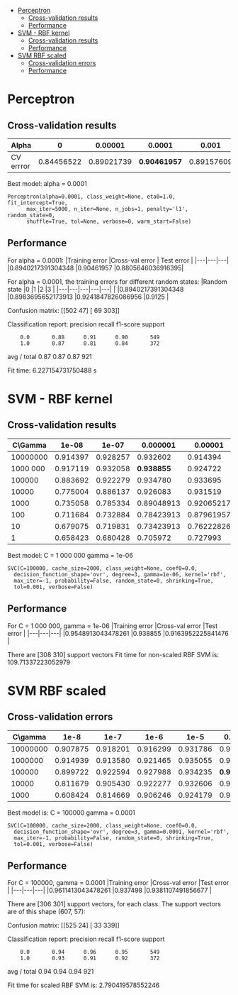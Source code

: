 - [Perceptron](#perceptron)
    - [Cross-validation results](#cross-validation-results)
    - [Performance](#performance)
- [SVM - RBF kernel](#svm---rbf-kernel)
    - [Cross-validation results](#cross-validation-results)
    - [Performance](#performance)
- [SVM RBF scaled](#svm-rbf-scaled)
    - [Cross-validation errors](#cross-validation-errors)
    - [Performance](#performance)

# Perceptron
## Cross-validation results 
|Alpha      |0          |0.00001    |0.0001     |0.001      |0.01       |0.1        |1          |
|-----------|-----------|-----------|-----------|-----------|-----------|-----------|-----------|
|CV errror  |0.84456522 |0.89021739 |**0.90461957** |0.89157609 |0.79293478 |0.71684783 |0.64755435 |

Best model: 
    alpha = 0.0001

```
Perceptron(alpha=0.0001, class_weight=None, eta0=1.0, fit_intercept=True,
      max_iter=5000, n_iter=None, n_jobs=1, penalty='l1', random_state=0,
      shuffle=True, tol=None, verbose=0, warm_start=False)
```

## Performance
For alpha = 0.0001:
|Training error     |Cross-val error    | Test error    |
|---|---|---|
|0.8940217391304348 |0.90461957         |0.8805646036916395|

For alpha = 0.0001, the training errors for different random states:
|Random state           |0                      |1                      |2                      |3          |
|---|---|---|---|---|
|                       |0.8940217391304348     |0.8983695652173913     |0.9241847826086956     |0.9125     |

Confusion matrix:
[[502  47]
 [ 69 303]]

Classification report:
             precision    recall  f1-score   support

        0.0       0.88      0.91      0.90       549
        1.0       0.87      0.81      0.84       372

avg / total       0.87      0.87      0.87       921

Fit time: 6.227154731750488 s

# SVM - RBF kernel
## Cross-validation results
|C\Gamma    |1e-08      |1e-07       |0.000001   |0.00001    |0.0001     |0.001      |
|---|---|---|---|---|---|---|
|10000000   |0.914397   |0.928257   |0.932602   |0.914394   |0.893753   |0.860611   |
|1000 000    |0.917119   |0.932058   |**0.938855**|0.924722   |0.908963   |0.866043   |
|100000     |0.883692   |0.922279   |0.934780   |0.933695   |0.912769   |0.875008   |
|10000      |0.775004   |0.886137   |0.926083   |0.931519   |0.917659   |0.886146   |
|1000       |0.735058   |0.785334   |0.89048913 |0.92065217 |0.91902174 |0.89592391 |
|100        |0.711684   |0.732884   |0.78423913 |0.87961957 |0.90842391 |0.90081522 |
|10         |0.679075   |0.719831   |0.73423913 |0.76222826 |0.85923913 |0.87690217 |
|1          |0.658423   |0.680428   |0.705972   |0.727993   |0.757069   |0.809503   |

Best model:
    C = 1 000 000
    gamma = 1e-06

```
SVC(C=100000, cache_size=2000, class_weight=None, coef0=0.0,
  decision_function_shape='ovr', degree=3, gamma=1e-06, kernel='rbf',
  max_iter=-1, probability=False, random_state=0, shrinking=True,
  tol=0.001, verbose=False)
```

## Performance
For C = 1 000 000, gamma = 1e-06
|Training error     |Cross-val error    |Test error         |
|---|---|---|
|0.9548913043478261 |0.938855           |0.9163952225841476 |

There are [308 310] support vectors
Fit time for non-scaled RBF SVM is: 109.71337223052979

# SVM RBF scaled
## Cross-validation errors
|C\gamma    |1e-8       |1e-7       |1e-6       |1e-5       |0.0001     |0.001      |0.01       |       
|---|---|---|---|---|---|---|---|
|10000000   |0.907875   |0.918201   |0.916299   |0.931786   |0.921196   |0.903256   |0.889673   |
|1000000    |0.914939   |0.913580   |0.921465   |0.935055   |0.931519   |0.916844   |0.898095   |
|100000     |0.899722   |0.922594   |0.927988   |0.934235   |**0.937498**   |0.924723   |0.898905   |
|10000      |0.811679   |0.905430   |0.922277   |0.932606   |0.934510   |0.931517   |0.915482   |
|1000       |0.608424   |0.814669   |0.906246   |0.924179   |0.932877   |0.936954   |0.926079   |

Best model is:
    C = 100000
    gamma = 0.0001

```
SVC(C=100000, cache_size=2000, class_weight=None, coef0=0.0,
  decision_function_shape='ovr', degree=3, gamma=0.0001, kernel='rbf',
  max_iter=-1, probability=False, random_state=0, shrinking=True,
  tol=0.001, verbose=False)
```

## Performance
For C = 100000, gamma = 0.0001
|Training error     |Cross-val error    |Test error         |
|---|---|---|
|0.9611413043478261 |0.937498           |0.9381107491856677 |

There are [306 301] support vectors, for each class.
The support vectors are of this shape (607, 57):

Confusion matrix:
[[525  24]
 [ 33 339]]

Classification report:
             precision    recall  f1-score   support

        0.0       0.94      0.96      0.95       549
        1.0       0.93      0.91      0.92       372

avg / total       0.94      0.94      0.94       921

Fit time for scaled RBF SVM is: 2.790419578552246
